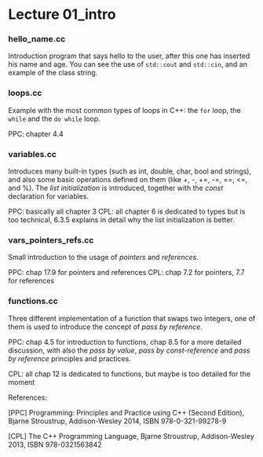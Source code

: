 # Lecture 01_intro


### hello_name.cc

Introduction program that says hello to the user, after this one has
inserted his name and age. You can see the use of `std::cout` and `std::cin`, and
an example of the class string.



### loops.cc

Example with the most common types of loops in C++: the `for` loop, the `while` and
the `do while` loop.


PPC: chapter 4.4



### variables.cc

Introduces many built-in types (such as int, double, char, bool and strings), and
also some basic operations defined on them (like +, -, +=, -=, ==, <=, and %).
The *list initialization* is introduced, together with the *const* declaration for
variables.


PPC: basically all chapter 3
CPL: all chapter 6 is dedicated to types but is too technical, 6.3.5 explains
     in detail why the list initialization is better.



### vars_pointers_refs.cc


Small introduction to the usage of *pointers* and *references*.

PPC: chap 17.9 for pointers and references
CPL: chap 7.2 for pointers, 7.7 for references





### functions.cc

Three different implementation of a function that swaps two integers, one of them is used to
introduce the concept of *pass by reference*.

PPC: chap 4.5 for introduction to functions, chap 8.5 for a more detailed discussion, with
also the *pass by value*, *pass by const-reference* and *pass by reference* principles and
practices.

CPL: all chap 12 is dedicated to functions, but maybe is too detailed for the moment









References:

[PPC]  Programming: Principles and Practice using C++ (Second Edition), Bjarne Stroustrup, Addison-Wesley 2014, ISBN 978-0-321-99278-9

[CPL]  The C++ Programming Language, Bjarne Stroustrup, Addison-Wesley 2013, ISBN 978-0321563842
